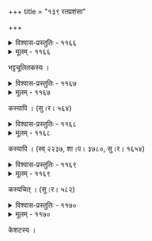 +++
title = "१३९ रतप्रशंसा"

+++



<details><summary>विश्वास-प्रस्तुतिः - ११६६</summary>

यत्नात् सङ्गमम् इच्छतोः प्रतिदिनं दूतीकृताश्वासयोर्  
अन्योन्यं परितुष्यतोर् अवसरप्राप्तिस्पृहां तन्वतोः ।  
सङ्केतोन्मुखयोश् चिरात् कथम् अपि प्राप्ते क्रमाद् दर्शने  
यत् सौख्यं नवरक्तयोस् तरुणयोस् तत् केन साम्यं व्रजेत् ॥११६६॥
</details>

<details><summary>मूलम् - ११६६</summary>

यत्नात् सङ्गमम् इच्छतोः प्रतिदिनं दूतीकृताश्वासयोर्  
अन्योन्यं परितुष्यतोर् अवसरप्राप्तिस्पृहां तन्वतोः ।  
सङ्केतोन्मुखयोश् चिरात् कथम् अपि प्राप्ते क्रमाद् दर्शने  
यत् सौख्यं नवरक्तयोस् तरुणयोस् तत् केन साम्यं व्रजेत् ॥११६६॥
</details>


भट्टचूलितकस्य ।  



<details><summary>विश्वास-प्रस्तुतिः - ११६७</summary>

स स्वर्गाद् अपरो विधिः स च सुधासेकः क्षणान् नेत्रयोस्  
तत्साम्राज्यम् अखण्डितं तद् अपरं प्रेम्णः प्रतिष्ठास्पदम् ।  
यद् बाला बलवन् मनोभवभयभ्रश्यत्त्रपं सत्रपा  
तत्कालोचितनर्मकर्म दयितादम्यास्यम् अभ्यस्यति ॥११६७॥
</details>

<details><summary>मूलम् - ११६७</summary>

स स्वर्गाद् अपरो विधिः स च सुधासेकः क्षणान् नेत्रयोस्  
तत्साम्राज्यम् अखण्डितं तद् अपरं प्रेम्णः प्रतिष्ठास्पदम् ।  
यद् बाला बलवन् मनोभवभयभ्रश्यत्त्रपं सत्रपा  
तत्कालोचितनर्मकर्म दयितादम्यास्यम् अभ्यस्यति ॥११६७॥
</details>


कस्यापि । (सु।र। ५६४)  



<details><summary>विश्वास-प्रस्तुतिः - ११६८</summary>

सव्रीडार्धनिरीक्षणं यद् उभयोर् यद् दूतिकाप्रेषणं  
चाद्यश्वो भविता समागम इति प्रीत्या प्रमोदश् च यः ।  
प्राप्ते चैव समागमे सरभसं यच् चुम्बनालिङ्गनान्य्  
एतत्कामफलं तद् एव सुरतं शेषः पशूनाम् इव ॥११६८॥
</details>

<details><summary>मूलम् - ११६८</summary>

सव्रीडार्धनिरीक्षणं यद् उभयोर् यद् दूतिकाप्रेषणं  
चाद्यश्वो भविता समागम इति प्रीत्या प्रमोदश् च यः ।  
प्राप्ते चैव समागमे सरभसं यच् चुम्बनालिङ्गनान्य्  
एतत्कामफलं तद् एव सुरतं शेषः पशूनाम् इव ॥११६८॥
</details>


कस्यापि । (स्व् २२३७, शा।प। ३७८०, सु।र। १६५४)  



<details><summary>विश्वास-प्रस्तुतिः - ११६९</summary>

सीत्कारवन्ति दरमीलितलोचनानि  
रोमाञ्चमुञ्चि मकरकेतुनिकेतनानि ।  
एणीदृशां मकरकेतुनिकेतनानि   
वन्दामहे सुरतविभ्रमचेष्टितानि ॥११६९॥
</details>

<details><summary>मूलम् - ११६९</summary>

सीत्कारवन्ति दरमीलितलोचनानि  
रोमाञ्चमुञ्चि मकरकेतुनिकेतनानि ।  
एणीदृशां मकरकेतुनिकेतनानि   
वन्दामहे सुरतविभ्रमचेष्टितानि ॥११६९॥
</details>


कस्यचित् । (सु।र। ५८२)  



<details><summary>विश्वास-प्रस्तुतिः - ११७०</summary>

हारावली त्रुटति न प्रणयः प्रियाणाम्  
आखण्ड्यते’धरदलं न मनोभवाज्ञा ।  
यस्मिन् विलेपनम् अपैति न चानुरागस्  
तन् मोहनं न खलु मैथुनम् अन्यद् अस्मात् ॥११७०॥
</details>

<details><summary>मूलम् - ११७०</summary>

हारावली त्रुटति न प्रणयः प्रियाणाम्  
आखण्ड्यते’धरदलं न मनोभवाज्ञा ।  
यस्मिन् विलेपनम् अपैति न चानुरागस्  
तन् मोहनं न खलु मैथुनम् अन्यद् अस्मात् ॥११७०॥
</details>


केशटस्य ।  

